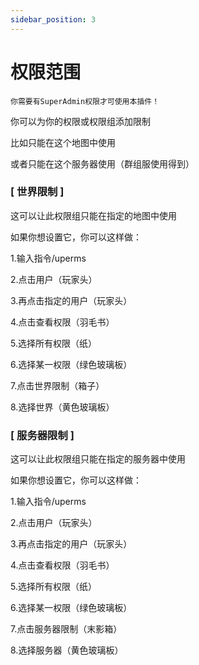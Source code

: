```yaml
---
sidebar_position: 3
---
```


# 权限范围

`你需要有SuperAdmin权限才可使用本插件！`

你可以为你的权限或权限组添加限制

比如只能在这个地图中使用

或者只能在这个服务器使用（群组服使用得到）

### [ 世界限制 ]

这可以让此权限组只能在指定的地图中使用

如果你想设置它，你可以这样做：

1.输入指令/uperms

2.点击用户（玩家头）

3.再点击指定的用户（玩家头）

4.点击查看权限（羽毛书）

5.选择所有权限（纸）

6.选择某一权限（绿色玻璃板）

7.点击世界限制（箱子）

8.选择世界（黄色玻璃板）

### [ 服务器限制 ]

这可以让此权限组只能在指定的服务器中使用

如果你想设置它，你可以这样做：

1.输入指令/uperms

2.点击用户（玩家头）

3.再点击指定的用户（玩家头）

4.点击查看权限（羽毛书）

5.选择所有权限（纸）

6.选择某一权限（绿色玻璃板）

7.点击服务器限制（末影箱）

8.选择服务器（黄色玻璃板）